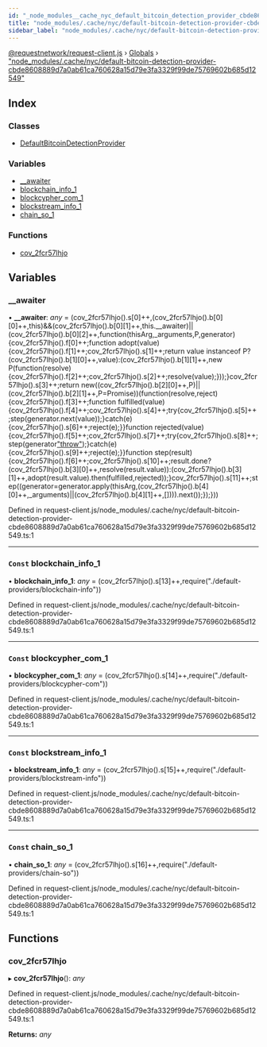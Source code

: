 ```yaml
---
id: "_node_modules__cache_nyc_default_bitcoin_detection_provider_cbde8608889d7a0ab61ca760628a15d79e3fa3329f99de75769602b685d12549_"
title: "node_modules/.cache/nyc/default-bitcoin-detection-provider-cbde8608889d7a0ab61ca760628a15d79e3fa3329f99de75769602b685d12549"
sidebar_label: "node_modules/.cache/nyc/default-bitcoin-detection-provider-cbde8608889d7a0ab61ca760628a15d79e3fa3329f99de75769602b685d12549"
---
```


[@requestnetwork/request-client.js](../index.md) › [Globals](../globals.md) › ["node_modules/.cache/nyc/default-bitcoin-detection-provider-cbde8608889d7a0ab61ca760628a15d79e3fa3329f99de75769602b685d12549"](_node_modules__cache_nyc_default_bitcoin_detection_provider_cbde8608889d7a0ab61ca760628a15d79e3fa3329f99de75769602b685d12549_.md)

## Index

### Classes

* [DefaultBitcoinDetectionProvider](../classes/_node_modules__cache_nyc_default_bitcoin_detection_provider_cbde8608889d7a0ab61ca760628a15d79e3fa3329f99de75769602b685d12549_.defaultbitcoindetectionprovider.md)

### Variables

* [__awaiter](_node_modules__cache_nyc_default_bitcoin_detection_provider_cbde8608889d7a0ab61ca760628a15d79e3fa3329f99de75769602b685d12549_.md#__awaiter)
* [blockchain_info_1](_node_modules__cache_nyc_default_bitcoin_detection_provider_cbde8608889d7a0ab61ca760628a15d79e3fa3329f99de75769602b685d12549_.md#const-blockchain_info_1)
* [blockcypher_com_1](_node_modules__cache_nyc_default_bitcoin_detection_provider_cbde8608889d7a0ab61ca760628a15d79e3fa3329f99de75769602b685d12549_.md#const-blockcypher_com_1)
* [blockstream_info_1](_node_modules__cache_nyc_default_bitcoin_detection_provider_cbde8608889d7a0ab61ca760628a15d79e3fa3329f99de75769602b685d12549_.md#const-blockstream_info_1)
* [chain_so_1](_node_modules__cache_nyc_default_bitcoin_detection_provider_cbde8608889d7a0ab61ca760628a15d79e3fa3329f99de75769602b685d12549_.md#const-chain_so_1)

### Functions

* [cov_2fcr57lhjo](_node_modules__cache_nyc_default_bitcoin_detection_provider_cbde8608889d7a0ab61ca760628a15d79e3fa3329f99de75769602b685d12549_.md#cov_2fcr57lhjo)

## Variables

###  __awaiter

• **__awaiter**: *any* = (cov_2fcr57lhjo().s[0]++,(cov_2fcr57lhjo().b[0][0]++,this)&&(cov_2fcr57lhjo().b[0][1]++,this.__awaiter)||(cov_2fcr57lhjo().b[0][2]++,function(thisArg,_arguments,P,generator){cov_2fcr57lhjo().f[0]++;function adopt(value){cov_2fcr57lhjo().f[1]++;cov_2fcr57lhjo().s[1]++;return value instanceof P?(cov_2fcr57lhjo().b[1][0]++,value):(cov_2fcr57lhjo().b[1][1]++,new P(function(resolve){cov_2fcr57lhjo().f[2]++;cov_2fcr57lhjo().s[2]++;resolve(value);}));}cov_2fcr57lhjo().s[3]++;return new((cov_2fcr57lhjo().b[2][0]++,P)||(cov_2fcr57lhjo().b[2][1]++,P=Promise))(function(resolve,reject){cov_2fcr57lhjo().f[3]++;function fulfilled(value){cov_2fcr57lhjo().f[4]++;cov_2fcr57lhjo().s[4]++;try{cov_2fcr57lhjo().s[5]++;step(generator.next(value));}catch(e){cov_2fcr57lhjo().s[6]++;reject(e);}}function rejected(value){cov_2fcr57lhjo().f[5]++;cov_2fcr57lhjo().s[7]++;try{cov_2fcr57lhjo().s[8]++;step(generator["throw"](value));}catch(e){cov_2fcr57lhjo().s[9]++;reject(e);}}function step(result){cov_2fcr57lhjo().f[6]++;cov_2fcr57lhjo().s[10]++;result.done?(cov_2fcr57lhjo().b[3][0]++,resolve(result.value)):(cov_2fcr57lhjo().b[3][1]++,adopt(result.value).then(fulfilled,rejected));}cov_2fcr57lhjo().s[11]++;step((generator=generator.apply(thisArg,(cov_2fcr57lhjo().b[4][0]++,_arguments)||(cov_2fcr57lhjo().b[4][1]++,[]))).next());});}))

Defined in request-client.js/node_modules/.cache/nyc/default-bitcoin-detection-provider-cbde8608889d7a0ab61ca760628a15d79e3fa3329f99de75769602b685d12549.ts:1

___

### `Const` blockchain_info_1

• **blockchain_info_1**: *any* = (cov_2fcr57lhjo().s[13]++,require("./default-providers/blockchain-info"))

Defined in request-client.js/node_modules/.cache/nyc/default-bitcoin-detection-provider-cbde8608889d7a0ab61ca760628a15d79e3fa3329f99de75769602b685d12549.ts:1

___

### `Const` blockcypher_com_1

• **blockcypher_com_1**: *any* = (cov_2fcr57lhjo().s[14]++,require("./default-providers/blockcypher-com"))

Defined in request-client.js/node_modules/.cache/nyc/default-bitcoin-detection-provider-cbde8608889d7a0ab61ca760628a15d79e3fa3329f99de75769602b685d12549.ts:1

___

### `Const` blockstream_info_1

• **blockstream_info_1**: *any* = (cov_2fcr57lhjo().s[15]++,require("./default-providers/blockstream-info"))

Defined in request-client.js/node_modules/.cache/nyc/default-bitcoin-detection-provider-cbde8608889d7a0ab61ca760628a15d79e3fa3329f99de75769602b685d12549.ts:1

___

### `Const` chain_so_1

• **chain_so_1**: *any* = (cov_2fcr57lhjo().s[16]++,require("./default-providers/chain-so"))

Defined in request-client.js/node_modules/.cache/nyc/default-bitcoin-detection-provider-cbde8608889d7a0ab61ca760628a15d79e3fa3329f99de75769602b685d12549.ts:1

## Functions

###  cov_2fcr57lhjo

▸ **cov_2fcr57lhjo**(): *any*

Defined in request-client.js/node_modules/.cache/nyc/default-bitcoin-detection-provider-cbde8608889d7a0ab61ca760628a15d79e3fa3329f99de75769602b685d12549.ts:1

**Returns:** *any*
